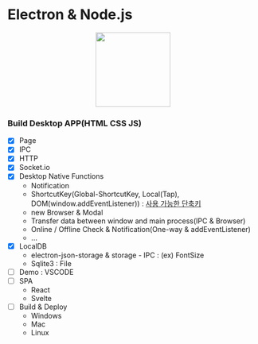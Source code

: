 # Electron & Node.js

<p align="center"><img src="https://avatars3.githubusercontent.com/u/13409222?s=200&v=4" width="150" /></p>

### Build Desktop APP(HTML CSS JS)

- [x] Page
- [x] IPC
- [x] HTTP
- [x] Socket.io
- [x] Desktop Native Functions
  - Notification
  - ShortcutKey(Global-ShortcutKey, Local(Tap), DOM(window.addEventListener)) : [사용 가능한 단축키](https://www.electronjs.org/docs/all#%EC%82%AC%EC%9A%A9-%EA%B0%80%EB%8A%A5%ED%95%9C-%ED%98%BC%ED%95%A9%ED%82%A4)
  - new Browser & Modal
  - Transfer data between window and main process(IPC & Browser)
  - Online / Offline Check & Notification(One-way & addEventListener)
  - ...
- [x] LocalDB
  - electron-json-storage & storage - IPC : (ex) FontSize
  - Sqlite3 : File
- [ ] Demo : VSCODE
- [ ] SPA
  - React
  - Svelte
- [ ] Build & Deploy
  - Windows
  - Mac
  - Linux
